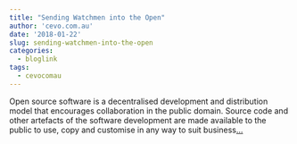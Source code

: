 ```yaml
---
title: "Sending Watchmen into the Open"
author: 'cevo.com.au'
date: '2018-01-22'
slug: sending-watchmen-into-the-open
categories:
  - bloglink
tags:
  - cevocomau
---
```


Open source software is a decentralised development and distribution model that encourages collaboration in the public domain. Source code and other artefacts of the software development are made available to the public to use, copy and customise in any way to suit business[... <i class="fas fa-external-link-alt"></i>](https://cevo.com.au/post/2018-01-22-opensource-watchmen/)

